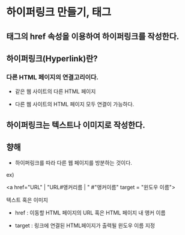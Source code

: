 # 하이퍼링크 만들기, <a> 태그

## <a>태그의 href 속성을 이용하여 하이퍼링크를 작성한다.

## 하이퍼링크(Hyperlink)란?

### 다른 HTML 페이지의 연결고리이다.

- 같은 웹 사이트의 다른 HTML 페이지

- 다른 웹 사이트의 HTML 페이지 모두 연결이 가능하다.

## 하이퍼링크는 텍스트나 이미지로 작성한다.



## 향해

- 하이퍼링크를 따라 다른 웹 페이지를 방분하는 것이다.

ex)

<a href="URL" | "URL#앵커리름 | " #"앵커이름" target = "윈도우 이름">

텍스트 혹은 이미지

</a>

- href : 이동할 HTML 페이지의 URL 혹은 HTML 페이지 내 앵커 이름

- target : 링크에 연결된 HTML페이지가 출력될 윈도우 이름 지정